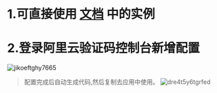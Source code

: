# 1.可直接使用 [文档](https://help.aliyun.com/document_detail/193141.html) 中的实例

# 2.登录阿里云验证码控制台新增配置
![jikoeftghy7665](https://cdn.staticaly.com/gh/quinhua/pics@main/markdown/jikoeftghy7665.7cae9fkqbak0.webp)

>配置完成后自动生成代码,然后复制去应用中使用。
![dre4t5y6tgrfed](https://cdn.staticaly.com/gh/quinhua/pics@main/markdown/dre4t5y6tgrfed.2msz4hglhja0.webp)
